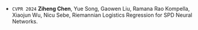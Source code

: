 - ``CVPR 2024`` **Ziheng Chen**, Yue Song, Gaowen Liu, Ramana Rao Kompella, Xiaojun Wu, Nicu Sebe, Riemannian  Logistics Regression for SPD Neural Networks.